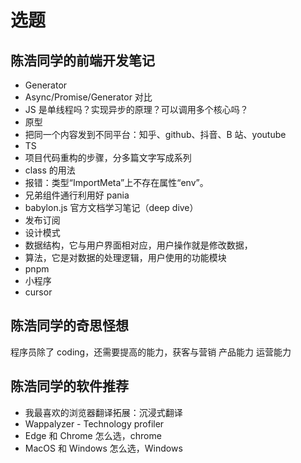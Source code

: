 # 选题

## 陈浩同学的前端开发笔记

- Generator
- Async/Promise/Generator 对比
- JS 是单线程吗？实现异步的原理？可以调用多个核心吗？
- 原型
- 把同一个内容发到不同平台：知乎、github、抖音、B 站、youtube
- TS
- 项目代码重构的步骤，分多篇文字写成系列
- class 的用法
- 报错：类型“ImportMeta”上不存在属性“env”。
- 兄弟组件通行利用好 pania
- babylon.js 官方文档学习笔记（deep dive）
- 发布订阅
- 设计模式
- 数据结构，它与用户界面相对应，用户操作就是修改数据，
- 算法，它是对数据的处理逻辑，用户使用的功能模块
- pnpm
- 小程序
- cursor

## 陈浩同学的奇思怪想

程序员除了 coding，还需要提高的能力，获客与营销
产品能力
运营能力

## 陈浩同学的软件推荐

- 我最喜欢的浏览器翻译拓展：沉浸式翻译
- Wappalyzer - Technology profiler
- Edge 和 Chrome 怎么选，chrome
- MacOS 和 Windows 怎么选，Windows
